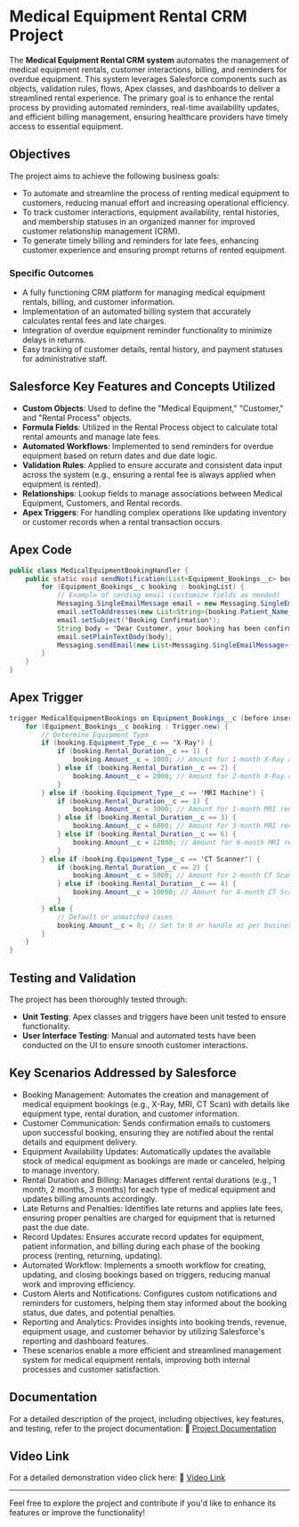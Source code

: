 # Medical Equipment Rental CRM Project

The **Medical Equipment Rental CRM system** automates the management of medical equipment rentals, customer interactions, billing, and reminders for overdue equipment. This system leverages Salesforce components such as objects, validation rules, flows, Apex classes, and dashboards to deliver a streamlined rental experience. The primary goal is to enhance the rental process by providing automated reminders, real-time availability updates, and efficient billing management, ensuring healthcare providers have timely access to essential equipment.

## Objectives

The project aims to achieve the following business goals:
- To automate and streamline the process of renting medical equipment to customers, reducing manual effort and increasing operational efficiency.
- To track customer interactions, equipment availability, rental histories, and membership statuses in an organized manner for improved customer relationship management (CRM).
- To generate timely billing and reminders for late fees, enhancing customer experience and ensuring prompt returns of rented equipment.

### Specific Outcomes
- A fully functioning CRM platform for managing medical equipment rentals, billing, and customer information.
- Implementation of an automated billing system that accurately calculates rental fees and late charges.
- Integration of overdue equipment reminder functionality to minimize delays in returns.
- Easy tracking of customer details, rental history, and payment statuses for administrative staff.


## Salesforce Key Features and Concepts Utilized

- **Custom Objects**: Used to define the "Medical Equipment," "Customer," and "Rental Process" objects.
- **Formula Fields**: Utilized in the Rental Process object to calculate total rental amounts and manage late fees.
- **Automated Workflows**: Implemented to send reminders for overdue equipment based on return dates and due date logic.
- **Validation Rules**: Applied to ensure accurate and consistent data input across the system (e.g., ensuring a rental fee is always applied when equipment is rented).
- **Relationships**: Lookup fields to manage associations between Medical Equipment, Customers, and Rental records.
- **Apex Triggers**: For handling complex operations like updating inventory or customer records when a rental transaction occurs.

## Apex Code 
```java
public class MedicalEquipmentBookingHandler {
    public static void sendNotification(List<Equipment_Bookings__c> bookingList) {
        for (Equipment_Bookings__c booking : bookingList) {
            // Example of sending email (customize fields as needed)
            Messaging.SingleEmailMessage email = new Messaging.SingleEmailMessage();
            email.setToAddresses(new List<String>{booking.Patient_Name__c});
            email.setSubject('Booking Confirmation');
            String body = 'Dear Customer, your booking has been confirmed.';
            email.setPlainTextBody(body);
            Messaging.sendEmail(new List<Messaging.SingleEmailMessage>{email});
        }
    }
}
```
## Apex Trigger 
```java
trigger MedicalEquipmentBookings on Equipment_Bookings__c (before insert) {
    for (Equipment_Bookings__c booking : Trigger.new) {
        // Determine Equipment Type
        if (booking.Equipment_Type__c == 'X-Ray') {
            if (booking.Rental_Duration__c == 1) {
                booking.Amount__c = 1000; // Amount for 1-month X-Ray rental
            } else if (booking.Rental_Duration__c == 2) {
                booking.Amount__c = 2000; // Amount for 2-month X-Ray rental
            }
        } else if (booking.Equipment_Type__c == 'MRI Machine') {
            if (booking.Rental_Duration__c == 1) {
                booking.Amount__c = 3000; // Amount for 1-month MRI rental
            } else if (booking.Rental_Duration__c == 3) {
                booking.Amount__c = 6000; // Amount for 3-month MRI rental
            } else if (booking.Rental_Duration__c == 6) {
                booking.Amount__c = 12000; // Amount for 6-month MRI rental
            }
        } else if (booking.Equipment_Type__c == 'CT Scanner') {
            if (booking.Rental_Duration__c == 2) {
                booking.Amount__c = 5000; // Amount for 2-month CT Scanner rental
            } else if (booking.Rental_Duration__c == 4) {
                booking.Amount__c = 10000; // Amount for 4-month CT Scanner rental
            }
        } else {
            // Default or unmatched cases
            booking.Amount__c = 0; // Set to 0 or handle as per business logic
        }
    }
}
```


## Testing and Validation

The project has been thoroughly tested through:
- **Unit Testing**: Apex classes and triggers have been unit tested to ensure functionality.
- **User Interface Testing**: Manual and automated tests have been conducted on the UI to ensure smooth customer interactions.

## Key Scenarios Addressed by Salesforce
- Booking Management: Automates the creation and management of medical equipment bookings (e.g., X-Ray, MRI, CT Scan) with details like equipment type, rental duration, and customer information.
- Customer Communication: Sends confirmation emails to customers upon successful booking, ensuring they are notified about the rental details and equipment delivery.
- Equipment Availability Updates: Automatically updates the available stock of medical equipment as bookings are made or canceled, helping to manage inventory.
- Rental Duration and Billing: Manages different rental durations (e.g., 1 month, 2 months, 3 months) for each type of medical equipment and updates billing amounts accordingly.
- Late Returns and Penalties: Identifies late returns and applies late fees, ensuring proper penalties are charged for equipment that is returned past the due date.
- Record Updates: Ensures accurate record updates for equipment, patient information, and billing during each phase of the booking process (renting, returning, updating).
- Automated Workflow: Implements a smooth workflow for creating, updating, and closing bookings based on triggers, reducing manual work and improving efficiency.
- Custom Alerts and Notifications: Configures custom notifications and reminders for customers, helping them stay informed about the booking status, due dates, and potential penalties.
- Reporting and Analytics: Provides insights into booking trends, revenue, equipment usage, and customer behavior by utilizing Salesforce's reporting and dashboard features.
- These scenarios enable a more efficient and streamlined management system for medical equipment rentals, improving both internal processes and customer satisfaction.


## Documentation

For a detailed description of the project, including objectives, key features, and testing, refer to the project documentation:
📝 [Project Documentation](https://docs.google.com/document/d/1VxfKImkAsb5neQ3cq0rNk_chs-wnVO99g2Czeb7VWIA/edit?usp=sharing)

## Video Link
For a detailed demonstration video click here: 🎥 [Video Link]()

---

Feel free to explore the project and contribute if you'd like to enhance its features or improve the functionality!
